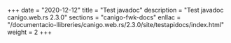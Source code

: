 +++
date        = "2020-12-12"
title       = "Test javadoc"
description = "Test javadoc canigo.web.rs 2.3.0"
sections    = "canigo-fwk-docs"
enllac		= "/documentacio-llibreries/canigo.web.rs/2.3.0/site/testapidocs/index.html"
weight		= 2
+++
